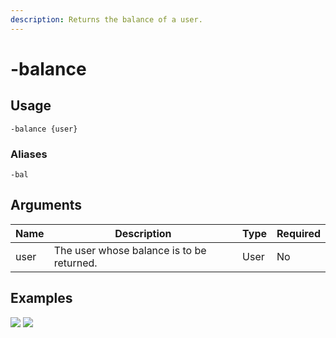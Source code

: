 ```yaml
---
description: Returns the balance of a user.
---
```


# -balance

## Usage

```
-balance {user}
```

### Aliases

```
-bal
```

## Arguments

| Name | Description                               | Type | Required |
| ---- | ----------------------------------------- | ---- | -------- |
| user | The user whose balance is to be returned. | User | No       |

## Examples

![](https://user-images.githubusercontent.com/111157596/289312290-62a4ac73-c9b2-42b4-b802-8c28cd227c3f.png)
![](https://user-images.githubusercontent.com/111157596/289312295-39ff0581-82da-4de5-9dfc-e7bf54d8e099.png)
